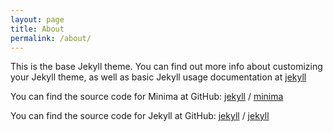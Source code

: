 ```yaml
---
layout: page
title: About
permalink: /about/
---
```


This is the base Jekyll theme. You can find out more info about customizing your Jekyll theme, as well as basic Jekyll usage documentation at [jekyll](https://ivan-donmoji.github.io/Pagina-freelancer)

You can find the source code for Minima at GitHub:
[jekyll][jekyll-organization] /
[minima](https://github.com/jekyll/minima)

You can find the source code for Jekyll at GitHub:
[jekyll][jekyll-organization] /
[jekyll](https://github.com/jekyll/jekyll)


[jekyll-organization]: https://github.com/jekyll
